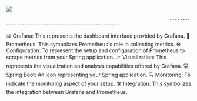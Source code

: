 [![](https://i.postimg.cc/D0WMJrdK/Capture-d-cran-du-2024-02-18-15-26-24.png)](https://postimg.cc/D4TgRbMC)




                                                                  ---------------------------------------------------


📊 Grafana: This represents the dashboard interface provided by Grafana.
🎯 Prometheus: This symbolizes Prometheus's role in collecting metrics.
⚙️ Configuration: To represent the setup and configuration of Prometheus to scrape metrics from your Spring application.
📈 Visualization: This represents the visualization and analysis capabilities offered by Grafana.
💻 Spring Boot: An icon representing your Spring application.
🔍 Monitoring: To indicate the monitoring aspect of your setup.
🛠️ Integration: This symbolizes the integration between Grafana and Prometheus.
